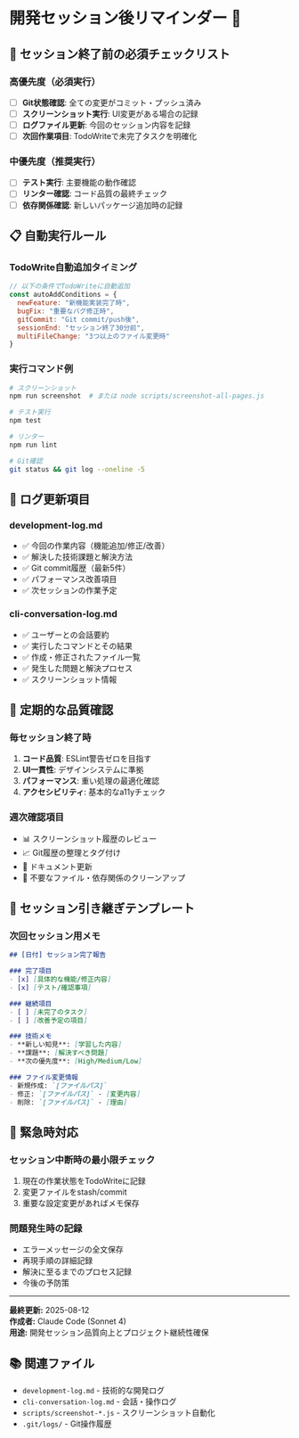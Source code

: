 # 開発セッション後リマインダー 🚀

## 🎯 セッション終了前の必須チェックリスト

### **高優先度（必須実行）**
- [ ] **Git状態確認**: 全ての変更がコミット・プッシュ済み
- [ ] **スクリーンショット実行**: UI変更がある場合の記録
- [ ] **ログファイル更新**: 今回のセッション内容を記録
- [ ] **次回作業項目**: TodoWriteで未完了タスクを明確化

### **中優先度（推奨実行）**
- [ ] **テスト実行**: 主要機能の動作確認
- [ ] **リンター確認**: コード品質の最終チェック
- [ ] **依存関係確認**: 新しいパッケージ追加時の記録

## 📋 自動実行ルール

### **TodoWrite自動追加タイミング**
```javascript
// 以下の条件でTodoWriteに自動追加
const autoAddConditions = {
  newFeature: "新機能実装完了時",
  bugFix: "重要なバグ修正時", 
  gitCommit: "Git commit/push後",
  sessionEnd: "セッション終了30分前",
  multiFileChange: "3つ以上のファイル変更時"
}
```

### **実行コマンド例**
```bash
# スクリーンショット
npm run screenshot  # または node scripts/screenshot-all-pages.js

# テスト実行
npm test

# リンター
npm run lint

# Git確認
git status && git log --oneline -5
```

## 📝 ログ更新項目

### **development-log.md**
- ✅ 今回の作業内容（機能追加/修正/改善）
- ✅ 解決した技術課題と解決方法
- ✅ Git commit履歴（最新5件）
- ✅ パフォーマンス改善項目
- ✅ 次セッションの作業予定

### **cli-conversation-log.md**
- ✅ ユーザーとの会話要約
- ✅ 実行したコマンドとその結果
- ✅ 作成・修正されたファイル一覧
- ✅ 発生した問題と解決プロセス
- ✅ スクリーンショット情報

## 🔧 定期的な品質確認

### **毎セッション終了時**
1. **コード品質**: ESLint警告ゼロを目指す
2. **UI一貫性**: デザインシステムに準拠
3. **パフォーマンス**: 重い処理の最適化確認
4. **アクセシビリティ**: 基本的なa11yチェック

### **週次確認項目**
- 📊 スクリーンショット履歴のレビュー
- 📈 Git履歴の整理とタグ付け
- 📝 ドキュメント更新
- 🧹 不要なファイル・依存関係のクリーンアップ

## 🎪 セッション引き継ぎテンプレート

### **次回セッション用メモ**
```markdown
## [日付] セッション完了報告

### 完了項目
- [x] [具体的な機能/修正内容]
- [x] [テスト/確認事項]

### 継続項目
- [ ] [未完了のタスク]
- [ ] [改善予定の項目]

### 技術メモ
- **新しい知見**: [学習した内容]
- **課題**: [解決すべき問題]
- **次の優先度**: [High/Medium/Low]

### ファイル変更情報
- 新規作成: `[ファイルパス]`
- 修正: `[ファイルパス]` - [変更内容]
- 削除: `[ファイルパス]` - [理由]
```

## 🚨 緊急時対応

### **セッション中断時の最小限チェック**
1. 現在の作業状態をTodoWriteに記録
2. 変更ファイルをstash/commit
3. 重要な設定変更があればメモ保存

### **問題発生時の記録**
- エラーメッセージの全文保存
- 再現手順の詳細記録
- 解決に至るまでのプロセス記録
- 今後の予防策

---

**最終更新:** 2025-08-12  
**作成者:** Claude Code (Sonnet 4)  
**用途:** 開発セッション品質向上とプロジェクト継続性確保

## 📚 関連ファイル
- `development-log.md` - 技術的な開発ログ
- `cli-conversation-log.md` - 会話・操作ログ
- `scripts/screenshot-*.js` - スクリーンショット自動化
- `.git/logs/` - Git操作履歴
